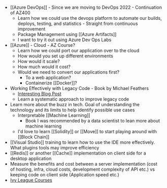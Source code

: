 - [[Azure DevOps]] - Since we are moving to DevOps 2022 - Continuation of AZ400
	- Learn how we could use the devops platform to automate our builds, deploys, testing, and statistics - Straight from continuous improvement
	- Package Management using [[Azure Artifacts]]
	- I want to try it out using Azure Dev Ops Labs
- [[Azure]] - Cloud - AZ Course?
	- Learn how we could port our application over to the cloud
	- How would you set up different environments
	- How would it scale?
	- How much would it cost?
	- Would we need to convert our applications first?
		- To a web application?
		- Containerize [[Docker]]?
- Working Effectively with Legacy Code - Book by Michael Feathers
	- [Interesting Blog Post](https://understandlegacycode.com/blog/key-points-of-working-effectively-with-legacy-code/)
	- Learn a systematic approach to improve legacy code
- Learn more about the buzz in tech. Goal of understanding the technology and its limits to help identify possible use cases
	- Interpretable [[Machine Learning]]
		- Book I was recommended by a data scientist to lean more about machine learning
	- I'd love to learn [[Solidity]] or [[Move]] to start playing around with [[Block Chain]]
- [[Visual Studio]] training to learn how to use the IDE more effectively. What plugins tools may improve efficiency
- [[Redis]] or another [[Cache]] implementation on client side for a desktop application
- Measure the benefits and cost between a server implementation (cost of hosting, infra, cloud costs, development complexity of API etc.) vs keeping code on client side (Application speed etc.)
- [Ivy League Courses](https://www.freecodecamp.org/news/ivy-league-free-online-courses-a0d7ae675869/)
